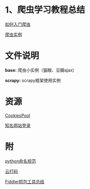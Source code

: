 # 1、爬虫学习教程总结
[如何入门爬虫](https://zhuanlan.zhihu.com/p/21479334)

[爬虫实例](https://blog.csdn.net/rico_zhou/article/details/83619564)


# 文件说明

**base:** 爬虫小实例（猫眼、豆瓣ajax)

**scrapy:** scrapy框架使用实例



# 资源
[CookiesPool](https://github.com/hucaihui/CookiesPool)

 [知名网站登录](https://github.com/hucaihui/fuck-login)

# 附

[python命名规范](http://www.cnblogs.com/wangcp-2014/p/4608265.html)

[云打码](http://www.yundama.com/about.html)

[Fiddler抓包工具总结](https://www.cnblogs.com/yyhh/p/5140852.html)
